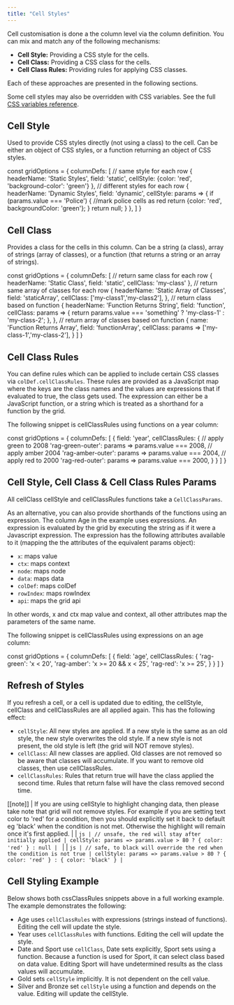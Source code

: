 ```yaml
---
title: "Cell Styles"
---
```


Cell customisation is done a the column level via the column definition. You can mix and match any of the following mechanisms:


- **Cell Style:** Providing a CSS style for the cells.
- **Cell Class:** Providing a CSS class for the cells.
- **Cell Class Rules:** Providing rules for applying CSS classes.

Each of these approaches are presented in the following sections.

Some cell styles may also be overridden with CSS variables. See the full [CSS variables reference](/global-style-customisation-variables/).

## Cell Style

Used to provide CSS styles directly (not using a class) to the cell. Can be either an object
of CSS styles, or a function returning an object of CSS styles.

<api-documentation source='column-properties/properties.json' section='styling' names='["cellStyle"]' ></api-documentation>

<snippet spaceBetweenProperties="true">
const gridOptions = {
    columnDefs: [
        // same style for each row
        {
            headerName: 'Static Styles',
            field: 'static',
            cellStyle: {color: 'red', 'background-color': 'green'}
        },
        // different styles for each row
        {
            headerName: 'Dynamic Styles',
            field: 'dynamic',
            cellStyle: params => {
                if (params.value === 'Police') {
                    //mark police cells as red
                    return {color: 'red', backgroundColor: 'green'};
                }
                return null;
            }
        },
    ]
}
</snippet>


## Cell Class


Provides a class for the cells in this column. Can be a string (a class), array of strings
(array of classes), or a function (that returns a string or an array of strings).

<api-documentation source='column-properties/properties.json' section='styling' names='["cellClass"]' ></api-documentation>

<snippet spaceBetweenProperties="true">
const gridOptions = {
    columnDefs: [
        // return same class for each row
        {
            headerName: 'Static Class',
            field: 'static',
            cellClass: 'my-class'
        },
        // return same array of classes for each row
        {
            headerName: 'Static Array of Classes',
            field: 'staticArray',
            cellClass: ['my-class1','my-class2'],
        },
        // return class based on function
        {
            headerName: 'Function Returns String',
            field: 'function',
            cellClass: params => {
                return params.value === 'something' ? 'my-class-1' : 'my-class-2';
            },
        },
        // return array of classes based on function
        {
            name: 'Function Returns Array',
            field: 'functionArray',
            cellClass: params => ['my-class-1','my-class-2'],
        }
    ]
}
</snippet>

## Cell Class Rules


You can define rules which can be applied to include certain CSS classes via `colDef.cellClassRules`.
These rules are provided as a JavaScript map where the keys are the class names and the values are expressions
that if evaluated to true, the class gets used. The expression can either be a JavaScript function,
or a string which is treated as a shorthand for a function by the grid.


<api-documentation source='column-properties/properties.json' section='styling' names='["cellClassRules"]' ></api-documentation>

The following snippet is cellClassRules using functions on a year column:


<snippet suppressFrameworkContext="true">
const gridOptions = {
    columnDefs: [
        {
            field: 'year',
            cellClassRules: {
                // apply green to 2008
                'rag-green-outer': params => params.value === 2008,
                // apply amber 2004
                'rag-amber-outer': params => params.value === 2004,
                // apply red to 2000
                'rag-red-outer': params => params.value === 2000,
            }
        }
    ]
}
</snippet>

## Cell Style, Cell Class & Cell Class Rules Params


All cellClass cellStyle and cellClassRules functions take a `CellClassParams`.

<interface-documentation interfaceName='CellClassParams' ></interface-documentation>

As an alternative, you can also provide shorthands of the functions using an expression.
The column Age in the example uses expressions. An expression is evaluated by the grid
by executing the string as if it were a Javascript expression. The expression
has the following attributes available to it (mapping the the attributes of the equivalent
params object):

- `x`: maps value
- `ctx`: maps context
- `node`: maps node
- `data`: maps data
- `colDef`: maps colDef
- `rowIndex`: maps rowIndex
- `api`: maps the grid api

In other words, x and ctx map value and context, all other attributes map the parameters of the same name.

The following snippet is cellClassRules using expressions on an age column:

<snippet suppressFrameworkContext="true">
const gridOptions = {
    columnDefs: [
        {
            field: 'age',
            cellClassRules: {
                'rag-green': 'x < 20',
                'rag-amber': 'x >= 20 && x < 25',
                'rag-red': 'x >= 25',
            }
        }
    ]
}
</snippet>

## Refresh of Styles

If you refresh a cell, or a cell is updated due to editing, the cellStyle,
cellClass and cellClassRules are all applied again. This has the following
effect:

- `cellStyle`: All new styles are applied. If a new style is the same as an old style, the new style overwrites the old style. If a new style is not present, the old style is left (the grid will NOT remove styles).
- `cellClass`: All new classes are applied. Old classes are not removed so be aware that classes will accumulate. If you want to remove old classes, then use cellClassRules.
- `cellClassRules`: Rules that return true will have the class applied the second time. Rules that return false will have the class removed second time.

[[note]]
| If you are using cellStyle to highlight changing data, then please take note that grid will not remove styles. For example if you are setting text color to 'red' for a condition, then you should explicitly set it back to default eg 'black' when the condition is not met. Otherwise the highlight will remain once it's first applied.
|
| ```js
| // unsafe, the red will stay after initially applied
| cellStyle: params => params.value > 80 ? { color: 'red' } : null
| ```
|
| ```js
| // safe, to black will override the red when the condition is not true
| cellStyle: params => params.value > 80 ? { color: 'red' } : { color: 'black' }
| ```

## Cell Styling Example

Below shows both cssClassRules snippets above in a full working example. The example demonstrates the following:

- Age uses `cellClassRules` with expressions (strings instead of functions). Editing the cell will update the style.
- Year uses `cellClassRules` with functions. Editing the cell will update the style.
- Date and Sport use `cellClass`, Date sets explicitly, Sport sets using a function. Because a function is used for Sport, it can select class based on data value. Editing Sport will have undetermined results as the class values will accumulate.
- Gold sets `cellStyle` implicitly. It is not dependent on the cell value.
- Silver and Bronze set `cellStyle` using a function and depends on the value. Editing will update the cellStyle.

<grid-example title='Cell Styling' name='cell-styling' type='mixed'></grid-example>
